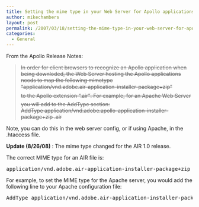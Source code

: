 ```yaml
---
title: Setting the mime type in your Web Server for Apollo applications
author: mikechambers
layout: post
permalink: /2007/03/18/setting-the-mime-type-in-your-web-server-for-apollo-applications/
categories:
  - General
---
```



From the Apollo Release Notes:

> <strike>In order for client browsers to recognize an Apollo application when being downloded, the Web Server hosting the Apollo applications needs to map the following mimetype  
> &#8220;application/vnd.adobe.air-application-installer-package+zip&#8221;  
> to the Apollo extension &#8220;.air&#8221;. For example, for an Apache Web Server you will add to the AddType section:  
> AddType application/vnd.adobe.apollo-application-installer-package+zip .air</strike>

Note, you can do this in the web server config, or if using Apache, in the .htaccess file.

**Update (8/26/08)** : The mime type changed for the AIR 1.0 release.

The correct MIME type for an AIR file is:

<pre>application/vnd.adobe.air-application-installer-package+zip</pre>

For example, to set the MIME type for the Apache server, you would add the following line to your Apache configuration file:

<pre>AddType application/vnd.adobe.air-application-installer-package+zip .air</pre>